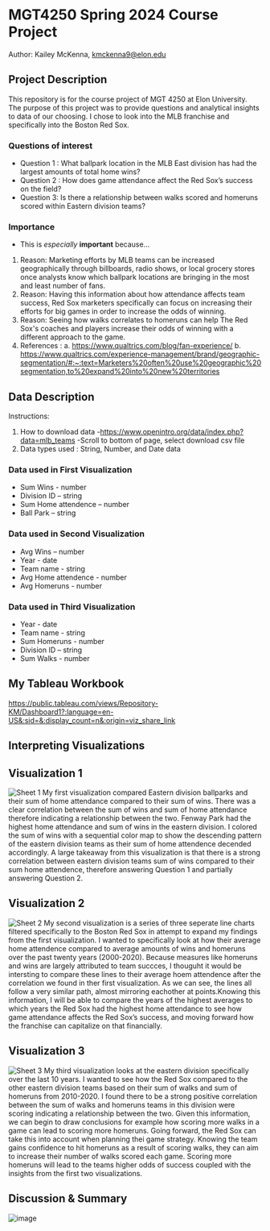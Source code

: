 # MGT4250 Spring 2024 Course Project
Author: Kailey McKenna, kmckenna9@elon.edu
## Project Description
This repository is for the course project of MGT 4250 at Elon University. The purpose of this project was to provide questions and analytical insights to data of our choosing. I chose to look into the MLB franchise and specifically into the Boston Red Sox.
### Questions of interest
- Question 1 : What ballpark location in the MLB East division has had the largest amounts of total home wins? 
- Question 2 :  How does game attendance affect the Red Sox’s success on the field?
- Question 3: Is there a relationship between walks scored and homeruns scored within Eastern division teams?
### Importance
- This is *especially* **important** because...
 1. Reason: Marketing efforts by MLB teams can be increased geographically through billboards, radio shows, or local grocery stores once analysts know which ballpark locations are bringing in the most and least number of fans.
 2. Reason: Having this information about how attendance affects team success, Red Sox marketers specifically can focus on increasing their efforts for big games in order to increase the odds of winning.
 3. Reason: Seeing how walks correlates to homeruns can help The Red Sox's coaches and players increase their odds of winning with a different approach to the game.
 4. References :
    a. https://www.qualtrics.com/blog/fan-experience/
    b. https://www.qualtrics.com/experience-management/brand/geographic-segmentation/#:~:text=Marketers%20often%20use%20geographic%20segmentation,to%20expand%20into%20new%20territories
## Data Description
Instructions:
1. How to download data
-https://www.openintro.org/data/index.php?data=mlb_teams
-Scroll to bottom of page, select download csv file
2. Data types used : String, Number, and Date data 
### Data used in First Visualization
- Sum Wins - number
- Division ID – string 
- Sum Home attendence – number 
- Ball Park – string 
### Data used in Second Visualization
- Avg Wins – number
- Year - date
- Team name - string
- Avg Home attendence - number
- Avg Homeruns - number
### Data used in Third Visualization
- Year - date
- Team name - string
- Sum Homeruns - number
- Division ID – string
- Sum Walks - number
## My Tableau Workbook
https://public.tableau.com/views/Repository-KM/Dashboard1?:language=en-US&:sid=&:display_count=n&:origin=viz_share_link
## Interpreting Visualizations
## Visualization 1
![Sheet 1](https://github.com/kmckenna9/mgt4250spring2024/assets/169082902/6116656d-ee16-4424-b048-599374f2e316)
My first visualization compared Eastern division ballparks and their sum of home attendance compared to their sum of wins. There was a clear correlation between the sum of wins and sum of home attendance therefore indicating a relationship between the two. Fenway Park had the highest home attendance and sum of wins in the eastern division. I colored the sum of wins with a sequential color map to show the descending pattern of the eastern division teams as their sum of home attendence decended accordingly. A large takeaway from this visualization is that there is a strong correlation between eastern division teams sum of wins compared to their sum home attendence, therefore answering Question 1 and partially answering Question 2. 
## Visualization 2
![Sheet 2](https://github.com/kmckenna9/mgt4250spring2024/assets/169082902/01854c98-4c5b-4c0c-9826-3d388436f03f)
My second visualization is a series of three seperate line charts filtered specifically to the Boston Red Sox in attempt to expand my findings from the first visualization. I wanted to specifically look at how their average home attendence compared to average amounts of wins and homeruns over the past twenty years (2000-2020). Because measures like homeruns and wins are largely attributed to team succces, I thouguht it would be intersting to compare these lines to their average hoem attendence after the correlation we found in ther first visualization. As we can see, the lines all follow a very similar path, almost mirroring eachother at points.Knowing this information, I will be able to compare the years of the highest averages to which years the Red Sox had the highest home attendance to see how game attendance affects the Red Sox’s success, and moving forward how the franchise can capitalize on that financially.  
## Visualization 3
![Sheet 3](https://github.com/kmckenna9/mgt4250spring2024/assets/169082902/cf0d8666-58c0-4d97-8265-0652433315f2)
My third visualization looks at the eastern division specifically over the last 10 years. I wanted to see how the Red Sox compared to the other eastern division teams based on their sum of walks and sum of homeruns from 2010-2020. I found there to be a strong positive correlation between the sum of walks and homeruns teams in this division were scoring indicating a relationship between the two. Given this information, we can begin to draw conclusions for example how scoring more walks in a game can lead to scoring more homeruns. Going forward, the Red Sox can take this into account when planning thei game strategy. Knowing the team gains confidence to hit homeruns as a result of scoring walks, they can aim to increase their number of walks scored each game. Scoring more homeruns will lead to the teams higher odds of success coupled with the insights from the first two visualizations. 
## Discussion & Summary
![image](https://github.com/kmckenna9/mgt4250spring2024/assets/169082902/f1c2029c-b4fe-4999-8454-4fb5d870be9a)
